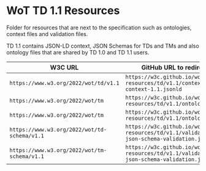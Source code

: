 #  WoT TD 1.1 Resources

Folder for resources that are next to the specification such as ontologies, context files and validation files.

TD 1.1 contains JSON-LD context, JSON Schemas for TDs and TMs and also ontology files that are shared by TD 1.0 and TD 1.1 users.

| W3C URL | GitHub URL to redirect to | Content Type | Note |
| ------- | ---------- | ------------ | ------------ |
| `https://www.w3.org/2022/wot/td/v1.1` | `https://w3c.github.io/wot-resources/td/v1.1/context/td-context-1.1.jsonld` | `application/ld+json`| |
| `https://www.w3.org/2022/wot/tm` | `https://w3c.github.io/wot-resources/td/v1.1/ontology/tm.ttl` | `text/turtle`| |
| `https://www.w3.org/2022/wot/tm` | `https://w3c.github.io/wot-resources/td/v1.1/ontology/tm.html` | `text/html`| |
| `https://www.w3.org/2022/wot/td-schema/v1.1` | `https://w3c.github.io/wot-resources/td/v1.1/validation/td-json-schema-validation.json` | `application/json` | |
| `https://www.w3.org/2022/wot/tm-schema/v1.1` | `https://w3c.github.io/wot-resources/td/v1.1/validation/tm-json-schema-validation.json` | `application/json` | |
